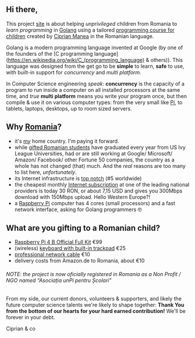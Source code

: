 ## Hi there,

This project [site](https://www.unpi.ro/) is about helping _unprivileged_ children from Romania to _learn programming_ in [Golang](https://golang.org) using a tailored [programming course for children](https://go.unpi.ro/) created by [Ciprian Manea](https://www.linkedin.com/in/ciprian-manea/) in the Romanian language.

Golang is a modern programming language invented at Google (by one of the founders of the [C programming language](https://en.wikipedia.org/wiki/C_(programming_language) & others)). This language was designed from the get go to be **simple** to learn, **safe** to use, with built-in support for _concurrency_ and _multi platform_.

In Computer Science engineering _speak_: **concurrency** is the capacity of a program to run inside a computer on all installed processors at the same time, and _true_ **multi platform** means you write your program once, but then compile & use it on various computer types: from the very small like [Pi](https://www.raspberrypi.org), to tablets, laptops, desktops, up to room sized servers.

## Why [Romania](https://en.wikipedia.org/wiki/Romania)?

- it's [my](https://www.linkedin.com/in/ciprian-manea/) home country. I'm paying it forward.
- while [gifted Romanian students](https://space.nss.org/settlement/nasa/Contest/Results/2019/) have graduated every year from US Ivy League Universities, had or are still working at Google/ Microsoft/ Amazon/ Facebook/ other Fortune 50 companies, the country as a whole has not changed (that) much. And the _real_ reasons are too many to list here, _unfortunately_.
- its Internet infrastructure is [top notch](http://business-review.eu/news/romania-has-5th-fastest-internet-speed-in-the-world-176801) (#5 worldwide)
- the cheapest monthly [Internet subscription](https://www.digiromania.ro/servicii/internet) at one of the leading national providers is today 30 RON, or about 7,15 USD and gives you 300Mbps download with 150Mbps upload. Hello Western Europe?!
- a [Raspberry Pi](https://www.raspberrypi.org/products/raspberry-pi-4-model-b/specifications/) computer has 4 cores (small processors) and a fast network interface, asking for Golang programmers 🤓

## What are you gifting to a Romanian child?

- [Raspberry Pi 4 B Official Full Kit](https://www.amazon.de/-/en/Raspberry-Computer-Official-System-White/dp/B08P7HCJH5/) €99
- (wireless) [keyboard with built-in trackpad](https://www.amazon.de/gp/product/B07HG5Q851/) €25
- [professional network cable](https://www.amazon.de/gp/product/B00QV1F160/) €10
- delivery costs from Amazon.de to Romania, about €10

###### NOTE: the project is now oficially registered in Romania as a Non Profit / NGO named “Asociația unPi pentru Școlari”

From my side, our current donors, volunteers & supporters, and likely the future computer science talents we're likely to shape together: **Thank You from the bottom of our hearts for your hard earned contribution!** We'll be forever in your debt.

Ciprian & co
